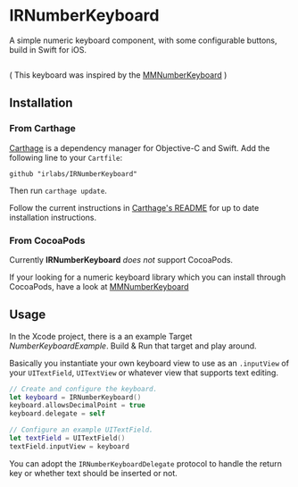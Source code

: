 # IRNumberKeyboard

A simple numeric keyboard component, with some configurable buttons, build in Swift for iOS.

![]()

( This keyboard was inspired by the [MMNumberKeyboard](https://github.com/matmartinez/MMNumberKeyboard) )

## Installation

### From Carthage

[Carthage](https://github.com/Carthage/Carthage) is a dependency manager for Objective-C and Swift. Add the following line to your `Cartfile`:

```
github "irlabs/IRNumberKeyboard"
```

Then run `carthage update`.

Follow the current instructions in [Carthage's README](https://github.com/Carthage/Carthage#adding-frameworks-to-an-application) for up to date installation instructions.

### From CocoaPods

Currently **IRNumberKeyboard** *does not* support CocoaPods.

If your looking for a numeric keyboard library which you can install through CocoaPods, have a look at [MMNumberKeyboard](https://github.com/matmartinez/MMNumberKeyboard)

## Usage

In the Xcode project, there is a an example Target *NumberKeyboardExample*. Build & Run that target and play around.

Basically you instantiate your own keyboard view to use as an `.inputView` of your `UITextField`, `UITextView` or whatever view that supports text editing.

```swift
// Create and configure the keyboard.
let keyboard = IRNumberKeyboard()
keyboard.allowsDecimalPoint = true
keyboard.delegate = self

// Configure an example UITextField.
let textField = UITextField()
textField.inputView = keyboard
```

You can adopt the `IRNumberKeyboardDelegate` protocol to handle the return key or whether text should be inserted or not.
